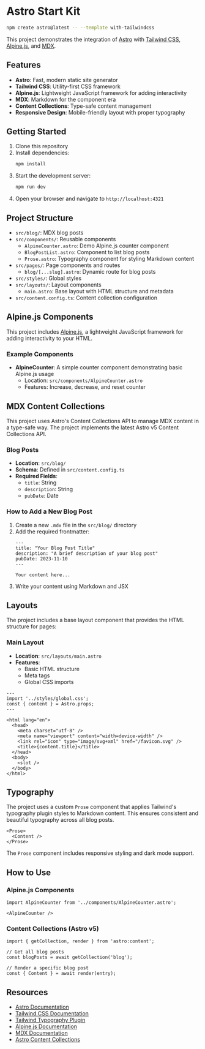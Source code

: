 # Astro Start Kit

```sh
npm create astro@latest -- --template with-tailwindcss
```

This project demonstrates the integration of [Astro](https://astro.build) with [Tailwind CSS](https://tailwindcss.com), [Alpine.js](https://alpinejs.dev), and [MDX](https://mdxjs.com).

## Features

- **Astro**: Fast, modern static site generator
- **Tailwind CSS**: Utility-first CSS framework
- **Alpine.js**: Lightweight JavaScript framework for adding interactivity
- **MDX**: Markdown for the component era
- **Content Collections**: Type-safe content management
- **Responsive Design**: Mobile-friendly layout with proper typography

## Getting Started

1. Clone this repository
2. Install dependencies:
   ```sh
   npm install
   ```
3. Start the development server:
   ```sh
   npm run dev
   ```
4. Open your browser and navigate to `http://localhost:4321`

## Project Structure

- `src/blog/`: MDX blog posts
- `src/components/`: Reusable components
  - `AlpineCounter.astro`: Demo Alpine.js counter component
  - `BlogPostList.astro`: Component to list blog posts
  - `Prose.astro`: Typography component for styling Markdown content
- `src/pages/`: Page components and routes
  - `blog/[...slug].astro`: Dynamic route for blog posts
- `src/styles/`: Global styles
- `src/layouts/`: Layout components
  - `main.astro`: Base layout with HTML structure and metadata
- `src/content.config.ts`: Content collection configuration

## Alpine.js Components

This project includes [Alpine.js](https://alpinejs.dev/), a lightweight JavaScript framework for adding interactivity to your HTML.

### Example Components

- **AlpineCounter**: A simple counter component demonstrating basic Alpine.js usage
  - Location: `src/components/AlpineCounter.astro`
  - Features: Increase, decrease, and reset counter

## MDX Content Collections

This project uses Astro's Content Collections API to manage MDX content in a type-safe way. The project implements the latest Astro v5 Content Collections API.

### Blog Posts

- **Location**: `src/blog/`
- **Schema**: Defined in `src/content.config.ts`
- **Required Fields**:
  - `title`: String
  - `description`: String
  - `pubDate`: Date

### How to Add a New Blog Post

1. Create a new `.mdx` file in the `src/blog/` directory
2. Add the required frontmatter:
   ```mdx
   ---
   title: "Your Blog Post Title"
   description: "A brief description of your blog post"
   pubDate: 2023-11-10
   ---
   
   Your content here...
   ```
3. Write your content using Markdown and JSX

## Layouts

The project includes a base layout component that provides the HTML structure for pages:

### Main Layout

- **Location**: `src/layouts/main.astro`
- **Features**: 
  - Basic HTML structure
  - Meta tags
  - Global CSS imports

```astro
---
import '../styles/global.css';
const { content } = Astro.props;
---

<html lang="en">
  <head>
    <meta charset="utf-8" />
    <meta name="viewport" content="width=device-width" />
    <link rel="icon" type="image/svg+xml" href="/favicon.svg" />
    <title>{content.title}</title>
  </head>
  <body>
    <slot />
  </body>
</html>
```

## Typography

The project uses a custom `Prose` component that applies Tailwind's typography plugin styles to Markdown content. This ensures consistent and beautiful typography across all blog posts.

```astro
<Prose>
  <Content />
</Prose>
```

The `Prose` component includes responsive styling and dark mode support.

## How to Use

### Alpine.js Components

```astro
import AlpineCounter from '../components/AlpineCounter.astro';

<AlpineCounter />
```

### Content Collections (Astro v5)

```astro
import { getCollection, render } from 'astro:content';

// Get all blog posts
const blogPosts = await getCollection('blog');

// Render a specific blog post
const { Content } = await render(entry);
```

## Resources

- [Astro Documentation](https://docs.astro.build)
- [Tailwind CSS Documentation](https://tailwindcss.com/docs)
- [Tailwind Typography Plugin](https://tailwindcss.com/docs/typography-plugin)
- [Alpine.js Documentation](https://alpinejs.dev/start-here)
- [MDX Documentation](https://mdxjs.com/docs/)
- [Astro Content Collections](https://docs.astro.build/en/guides/content-collections/)

